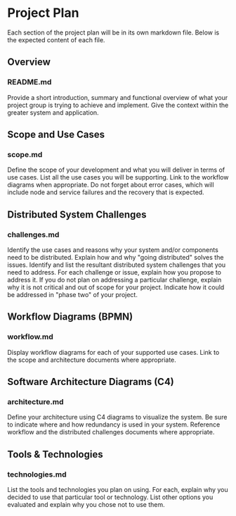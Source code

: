 # Project Plan

Each section of the project plan will be in its own markdown file. Below is the expected content of each file.

## Overview

### README.md

Provide a short introduction, summary and functional overview of what your project group is trying to achieve and implement. Give the context within the greater system and application.

## Scope and Use Cases

### scope.md

Define the scope of your development and what you will deliver in terms of use cases.  List all the use cases you will be supporting. Link to the workflow diagrams when appropriate. Do not forget about error cases, which will include node and service failures and the recovery that is expected.

## Distributed System Challenges

### challenges.md

Identify the use cases and reasons why your system and/or components need to be distributed. Explain how and why "going distributed" solves the issues. Identify and list the resultant distributed system challenges that you need to address. For each challenge or issue, explain how you propose to address it. If you do not plan on addressing a particular challenge, explain why it is not critical and out of scope for your project. Indicate how it could be addressed in "phase two" of your project.

## Workflow Diagrams (BPMN)

### workflow.md

Display workflow diagrams for each of your supported use cases. Link to the scope and architecture documents where appropriate.

## Software Architecture Diagrams (C4)

### architecture.md

Define your architecture using C4 diagrams to visualize the system. Be sure to indicate where and how redundancy is used in your system. Reference workflow and the distributed challenges documents where appropriate.

## Tools & Technologies

### technologies.md

List the tools and technologies you plan on using. For each, explain why you decided to use that particular tool or technology. List other options you evaluated and explain why you chose not to use them.
